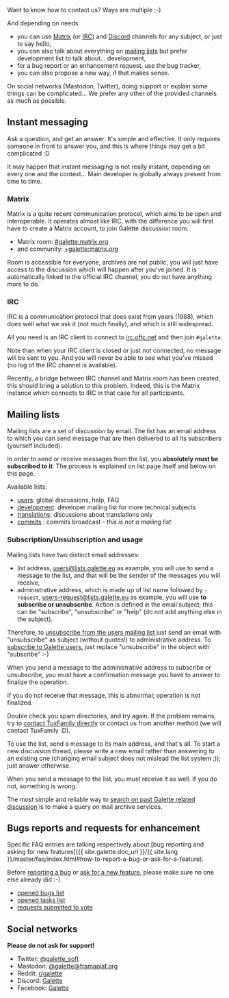 Want to know how to contact us? Ways are multiple ;-)

And depending on needs:

* you can use [Matrix](#matrix) (or [IRC](#irc)) and [Discord](https://discord.gg/EsEQmftk) channels for any subject, or just to say hello,
* you can also talk about everything on [mailing lists](#mailing-lists) but prefer development list to talk about... development,
* for a bug report or an enhancement request, use the bug tracker,
* you can also propose a new way, if that makes sense.

On social networks (Mastodon, Twitter), doing support or explain some things can be complicated... We prefer any other of the provided channels as much as possible.

## Instant messaging

Ask a question, and get an answer. It's simple and effective. It only requires someone in front to answer you, and this is where things may get a bit complicated :D

It may happen that instant messaging is not really instant, depending on every one and the context... Main developer is globally always present from time to time.

### Matrix

Matrix is a quite recent communication protocol, which aims to be open and interoperable. It operates almost like IRC, with the difference you will first have to create a Matrix account, to join Galette discussion room.

* Matrix room: [#galette:matrix.org](https://matrix.to/#/#galette:matrix.org)
* and community: [+galette:matrix.org](https://matrix.to/#/+galette:matrix.org)

Room is accessible for everyone, archives are not public, you will just have access to the discussion which will happen after you've joined.
It is automatically linked to the official IRC channel, you do not have anything more to do.

### IRC

IRC is a communication protocol that does exist from years (1988), which does well what we ask it (not much finally), and which is still widespread.

All you need is an IRC client to connect to [irc.oftc.net](irc://irc.oftc.net) and then join `#galette`.

Note than when your IRC client is closed or just not connected, no message will be sent to you. And you will never be able to see what you've missed (no log of the IRC channel is available).

Recently, a bridge between IRC channel and Matrix room has been created; this should bring a solution to this problem. Indeed, this is the Matrix instance which connects to IRC in that case for all participants.

## Mailing lists

Mailing lists are a set of discussion by email. The list has an email address to which you can send message that are then delivered to all its subscribers (yourself included).

In order to send or receive messages from the list, you **absolutely must be subscribed to it**. The process is explained on list page itself and below on this page.

Available lists:

* [users](https://listengine.tuxfamily.org/lists.galette.eu/users/): global discussions, help, FAQ
* [development](https://listengine.tuxfamily.org/lists.galette.eu/devel): developer mailing list for more technical subjects
* [translations](https://listengine.tuxfamily.org/galette.eu/translations/): discussions about translations only
* [commits](https://listengine.tuxfamily.org/lists.galette.eu/commits/) : commits broadcast - *this is not a mailing list*

### Subscription/Unsubscription and usage

Mailing lists have two distinct email addresses:

* list address, <users@lists.galette.eu> as example, you will use to send a message to the list, and that will be the sender of the messages you will receive,
* administrative address, which is made up of list name followed by `-request`, <users-request@lists.galette.eu> as example, you will use **to subscribe or unsubscribe**. Action is defined in the email subject; this can be "subscribe", "unsubscribe" or "help" (do not add anything else in the subject).

Therefore, to [unsubscribe from the users mailing list](mailto:users-request@lists.galette.eu?subject=unsubscribe) just send an email with "unsubscribe" as subject (without quotes!) to administrative address.
To [subscribe to Galette users](mailto:users-request@lists.galette.eu?subject=subscribe), just replace "unsubscribe" in the object with "subscribe" :-)

When you send a message to the administrative address to subscribe or unsubscribe, you must have a confirmation message you have to answer to finalize the operation.

If you do not receive that message, this is abnormal; operation is not finalized.

Double check you spam directories, and try again. If the problem remains, try to [contact TuxFamily directly](https://www.tuxfamily.org/en/contact) or contact us from another method (we will contact TuxFamily :D).

To use the list, send a message to its main address, and that's all. To start a new discussion thread, please write a new email rather than answering to an existing one (changing email subject does not mislead the list system ;)); just answer otherwise.

When you send a message to the list, you must receive it as well. If you do not, something is wrong.

The most simple and reliable way to [search on past Galette related discussion](https://www.mail-archive.com/search?l=all&q=galette&a=1) is to make a query on mail archive services.

## Bugs reports and requests for enhancement

Specific FAQ entries are talking respectively about [bug reporting and asking for new features]({{ site.galette.doc_url }}/{{ site.lang }}/master/faq/index.html#how-to-report-a-bug-or-ask-for-a-feature).

Before [reporting a bug](https://bugs.galette.eu/projects/galette) or [ask for a new feature](https://bugs.galette.eu/projects/galette/), please make sure no one else already did :-)

* [opened bugs list](https://bugs.galette.eu/projects/galette/issues?query_id=2)
* [opened tasks list](https://bugs.galette.eu/projects/galette/issues?query_id=3)
* [requests submitted to vote](https://vote.galette.eu)

## Social networks

**Please do not ask for support!**

* Twitter: [@galette_soft](https://twitter.com/galette_soft)
* Mastodon: [@galette@framapiaf.org](https://framapiaf.org/@galette)
* Reddit: [r/galette](https://www.reddit.com/r/galette/)
* Discord: [Galette](https://discord.gg/EsEQmftk)
* Facebook: [Galette](https://www.facebook.com/galettesoft)